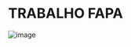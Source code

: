 # TRABALHO FAPA 
![image](https://github.com/vitor-nl/2023-02-UDWMJ-GRUPO-01/assets/107955919/a1458a9d-a61f-40a4-9e76-8722b28b7733)
